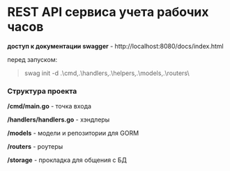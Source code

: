 # REST API сервиса учета рабочих часов
**доступ к документации swagger** - http://localhost:8080/docs/index.html

перед запуском:
>swag init -d .\cmd\,.\handlers\,.\helpers\,.\models\,.\routers\

### Структура проекта

**/cmd/main.go** - точка входа

**/handlers/handlers.go** - хэндлеры 

**/models** - модели и репозитории для GORM 

**/routers** - роутеры

**/storage** - прокладка для общения с БД


